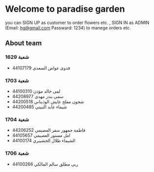 # Welcome to paradise garden
you can SIGN UP as customer to order flowers etc. , SIGN IN as ADMIN (Email: hg@gmail.com Passward: 1234) to manege orders etc.
## About team
### شعبة 1629
  - فدوى عواض السعدي 44107179
### شعبة 1703
  - لمى خالد مؤذن 44100310
  - سمى بندر مهدي 44208977
  - شجون مفلح عايش الوذيناني 44200518
  - شيماء عابد الثبيتي 44200485
### شعبة 1704
  - فاطمة جمهور سفر العصيمي 44206252
  - امل مستور العصيمي 44105657
  - الشيماء طلال الحشيبري 44100174
### شعبة 1706
  - ربى مطلق سالم المالكي 44100266
